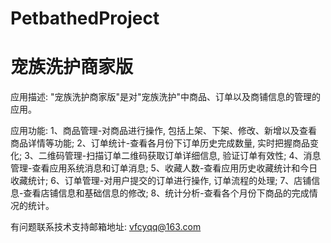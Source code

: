 # PetbathedProject
# 宠族洗护商家版

应用描述: "宠族洗护商家版"是对"宠族洗护"中商品、订单以及商铺信息的管理的应用。

应用功能: 
      1、商品管理-对商品进行操作, 包括上架、下架、修改、新增以及查看商品详情等功能; 
      2、订单统计-查看各月份下订单历史完成数量,  实时把握商品变化; 
      3、二维码管理-扫描订单二维码获取订单详细信息, 验证订单有效性; 
      4、消息管理-查看应用系统消息和订单消息; 
      5、收藏人数-查看应用历史收藏统计和今日收藏统计; 
      6、订单管理-对用户提交的订单进行操作, 订单流程的处理; 
      7、店铺信息-查看店铺信息和基础信息的修改; 
      8、统计分析-查看各个月份下商品的完成情况的统计。

有问题联系技术支持邮箱地址: vfcyqq@163.com
